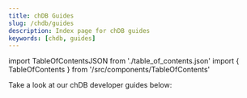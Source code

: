 ```yaml
---
title: chDB Guides
slug: /chdb/guides
description: Index page for chDB guides
keywords: [chdb, guides]
---
```


import TableOfContentsJSON from './table_of_contents.json'
import { TableOfContents } from '/src/components/TableOfContents'

Take a look at our chDB developer guides below:

<TableOfContents items={TableOfContentsJSON} />
